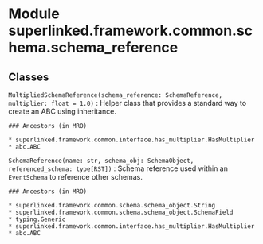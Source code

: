 Module superlinked.framework.common.schema.schema_reference
===========================================================

Classes
-------

`MultipliedSchemaReference(schema_reference: SchemaReference, multiplier: float = 1.0)`
:   Helper class that provides a standard way to create an ABC using
    inheritance.

    ### Ancestors (in MRO)

    * superlinked.framework.common.interface.has_multiplier.HasMultiplier
    * abc.ABC

`SchemaReference(name: str, schema_obj: SchemaObject, referenced_schema: type[RST])`
:   Schema reference used within an `EventSchema` to reference other schemas.

    ### Ancestors (in MRO)

    * superlinked.framework.common.schema.schema_object.String
    * superlinked.framework.common.schema.schema_object.SchemaField
    * typing.Generic
    * superlinked.framework.common.interface.has_multiplier.HasMultiplier
    * abc.ABC